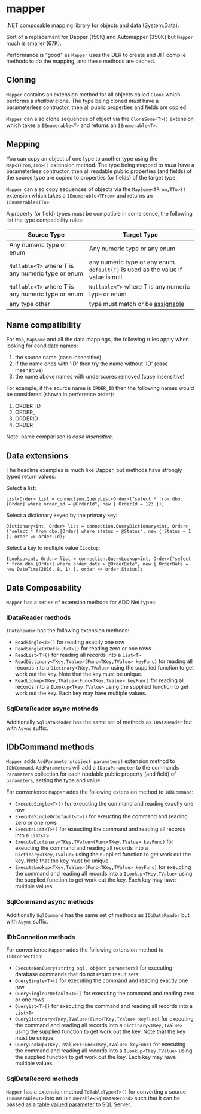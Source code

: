 # mapper
.NET composable mapping library for objects and data (System.Data).

Sort of a replacement for Dapper (150K) and Automapper (350K) but `Mapper` much is smaller (67K).

Performance is "good" as `Mapper` uses the DLR to create and JIT compile methods to do the mapping, and these methods are cached.

## Cloning

`Mapper` contains an extension method for all objects called `Clone` which performs a *shallow* clone. The type being cloned *must* have a parameterless contructor, then all public properties and fields are copied.

`Mapper` can also clone sequences of object via the `CloneSome<T>()` extension which takes a `IEnumerable<T>` and returns an `IEnumerable<T>`.

## Mapping

You can copy an object of one type to another type using the `Map<TFrom,TTo>()` extension method.  The type being mapped to *must* have a parameterless contructor, then all readable public properties (and fields) of the source type are copied to properties (or fields) of the target type.  

`Mapper` can also copy sequences of objects via the `MapSome<TFrom,TTo>()` extension which takes a `IEnumerable<TFrom>` and returns an `IEnumerable<TTo>`.

A property (or field) types must be compatible in some sense, the following list the type compatibility rules:

| Source Type                                       | Target Type                                                                                                              |
|---------------------------------------------------|--------------------------------------------------------------------------------------------------------------------------|
| Any numeric type or enum                          | Any numeric type or any enum                                                                                             |
| `Nullable<T>` where T is any numeric type or enum | any numeric type or any enum. `default(T)` is used as the value if value is null                                         |
| `Nullable<T>` where T is any numeric type or enum | `Nullable<T>` where T is any numeric type or enum                                                                        |
| any type other                                    | type must match or be [assignable](https://msdn.microsoft.com/en-us/library/system.type.isassignablefrom(v=vs.110).aspx) |

## Name compatibility

For `Map`, `MapSome` and all the data mappings, the following rules apply when looking for candidate names:

1. the source name (case insensitive)
2. if the name ends with 'ID' then try the name without 'ID'  (case insensitive)
3. the name above names with underscores removed  (case insensitive)

For example, if the source name is `ORDER_ID` then the following names would be considered  (shown in perference order):

1. ORDER_ID
2. ORDER_
3. ORDERID
4. ORDER

Note: name comparison is *case insensitive*.

## Data extensions

The headline examples is much like Dapper, but methods have strongly typed return values:

Select a list:
```
List<Order> list = connection.QueryList<Order>("select * from dbo.[Order] where order_id = @OrderId", new { OrderId = 123 });
```

Select a dictionary keyed by the primary key:
```
Dictionary<int, Order> list = connection.QueryDictionary<int, Order>("select * from dbo.[Order] where status = @Status", new { Status = 1 }, order => order.Id);
```

Select a key to multiple value `ILookup`:
```
ILookup<int, Order> list = connection.QueryLookup<int, Order>("select * from dbo.[Order] where order_date > @OrderDate", new { OrderDate = new DateTime(2016, 8, 1) }, order => order.Status);
```

## Data Composability

`Mapper` has a series of extension methods for ADO.Net types:

### IDataReader methods
`IDataReader` has the following extension methods:

* `ReadSingle<T>()` for reading exactly one row
* `ReadSingleOrDefault<T>()` for reading zero or one rows
* `ReadList<T>()` for reading all records into a `List<T>`
* `ReadDictinary<TKey,TValue>(Func<TKey,TValue> keyFunc)` for reading all records into a `Dictinary<TKey,TValue>` using the supplied function to get work out the key.  Note that the key must be unique.
* `ReadLookup<TKey,TValue>(Func<TKey,TValue> keyFunc)` for reading all records into a `ILookup<TKey,TValue>` using the supplied function to get work out the key.  Each key may have multiple values.

### SqlDataReader async methods

Additionally `SqlDataReader` has the same set of methods as `IDataReader` but with `Async` suffix.

## IDbCommand methods

`Mapper` adds `AddParameters(object parameters)` extension method to `IDbCommand`. `AddParameters` will add a `IDataParameter` to the commands `Parameters` collection for each readable public property (and field) of `parameters`, setting the type and value.

For convenience `Mapper` adds the following extension method to `IDbCommand`:

* `ExecuteSingle<T>()` for exeucting the command and reading exactly one row
* `ExecuteSingleOrDefault<T>()` for exeucting the command and reading zero or one rows
* `ExecuteList<T>()` for exeucting the command and reading all records into a `List<T>`
* `ExecuteDictinary<TKey,TValue>(Func<TKey,TValue> keyFunc)` for exeucting the command and reading all records into a `Dictinary<TKey,TValue>` using the supplied function to get work out the key.  Note that the key must be unique.
* `ExecuteLookup<TKey,TValue>(Func<TKey,TValue> keyFunc)` for exeucting the command and reading all records into a `ILookup<TKey,TValue>` using the supplied function to get work out the key.  Each key may have multiple values.

### SqlCommand async methods

Additionally `SqlCommand` has the same set of methods as `IDbDataReader` but with `Async` suffix.

### IDbConnetion methods

For convenience `Mapper` adds the following extension method to `IDbConnection`:

* `ExecuteNonQuery(string sql, object parameters)` for executing database commands that do not return result sets
* `QuerySingle<T>()` for executing the command and reading exactly one row
* `QuerySingleOrDefault<T>()` for executing the command and reading zero or one rows
* `Queryist<T>()` for executing the command and reading all records into a `List<T>`
* `QueryDictinary<TKey,TValue>(Func<TKey,TValue> keyFunc)` for executing the command and reading all records into a `Dictinary<TKey,TValue>` using the supplied function to get work out the key.  Note that the key must be unique.
* `QueryLookup<TKey,TValue>(Func<TKey,TValue> keyFunc)` for executing the command and reading all records into a `ILookup<TKey,TValue>` using the supplied function to get work out the key.  Each key may have multiple values.

### SqlDataRecord methods

`Mapper` has a extension method `ToTableType<T>()` for converting a source `IEnumerable<T>` into an `IEnumerable<SqlDataRecord>` such that it can be passed as a [table valued parameter](https://msdn.microsoft.com/en-us/library/bb675163(v=vs.110).aspx) to SQL Server.
